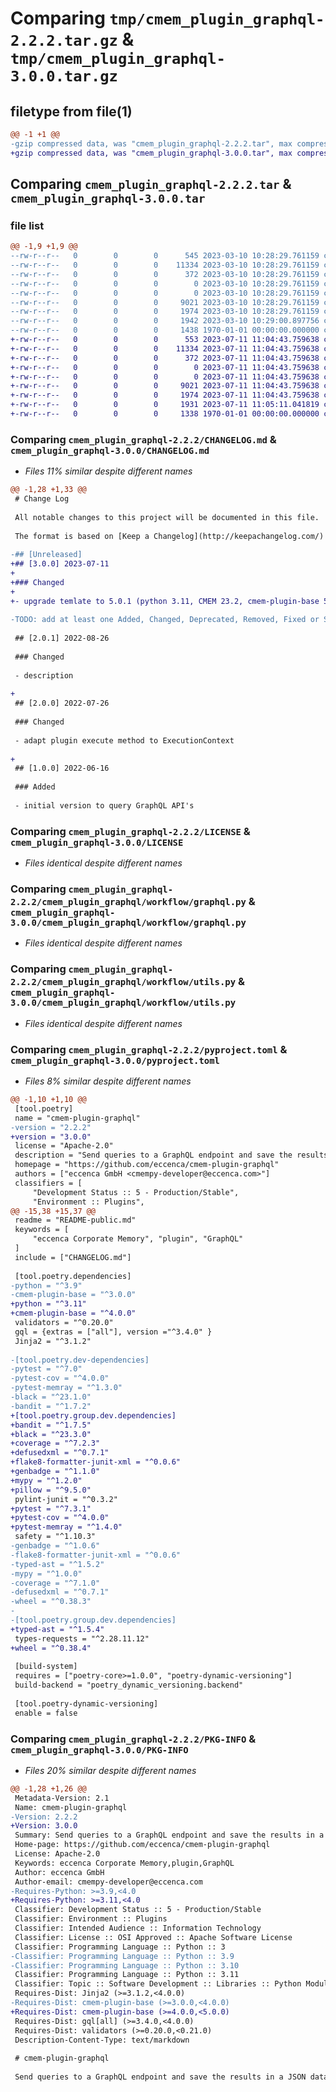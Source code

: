 # Comparing `tmp/cmem_plugin_graphql-2.2.2.tar.gz` & `tmp/cmem_plugin_graphql-3.0.0.tar.gz`

## filetype from file(1)

```diff
@@ -1 +1 @@
-gzip compressed data, was "cmem_plugin_graphql-2.2.2.tar", max compression
+gzip compressed data, was "cmem_plugin_graphql-3.0.0.tar", max compression
```

## Comparing `cmem_plugin_graphql-2.2.2.tar` & `cmem_plugin_graphql-3.0.0.tar`

### file list

```diff
@@ -1,9 +1,9 @@
--rw-r--r--   0        0        0      545 2023-03-10 10:28:29.761159 cmem_plugin_graphql-2.2.2/CHANGELOG.md
--rw-r--r--   0        0        0    11334 2023-03-10 10:28:29.761159 cmem_plugin_graphql-2.2.2/LICENSE
--rw-r--r--   0        0        0      372 2023-03-10 10:28:29.761159 cmem_plugin_graphql-2.2.2/README-public.md
--rw-r--r--   0        0        0        0 2023-03-10 10:28:29.761159 cmem_plugin_graphql-2.2.2/cmem_plugin_graphql/__init__.py
--rw-r--r--   0        0        0        0 2023-03-10 10:28:29.761159 cmem_plugin_graphql-2.2.2/cmem_plugin_graphql/workflow/__init__.py
--rw-r--r--   0        0        0     9021 2023-03-10 10:28:29.761159 cmem_plugin_graphql-2.2.2/cmem_plugin_graphql/workflow/graphql.py
--rw-r--r--   0        0        0     1974 2023-03-10 10:28:29.761159 cmem_plugin_graphql-2.2.2/cmem_plugin_graphql/workflow/utils.py
--rw-r--r--   0        0        0     1942 2023-03-10 10:29:00.897756 cmem_plugin_graphql-2.2.2/pyproject.toml
--rw-r--r--   0        0        0     1438 1970-01-01 00:00:00.000000 cmem_plugin_graphql-2.2.2/PKG-INFO
+-rw-r--r--   0        0        0      553 2023-07-11 11:04:43.759638 cmem_plugin_graphql-3.0.0/CHANGELOG.md
+-rw-r--r--   0        0        0    11334 2023-07-11 11:04:43.759638 cmem_plugin_graphql-3.0.0/LICENSE
+-rw-r--r--   0        0        0      372 2023-07-11 11:04:43.759638 cmem_plugin_graphql-3.0.0/README-public.md
+-rw-r--r--   0        0        0        0 2023-07-11 11:04:43.759638 cmem_plugin_graphql-3.0.0/cmem_plugin_graphql/__init__.py
+-rw-r--r--   0        0        0        0 2023-07-11 11:04:43.759638 cmem_plugin_graphql-3.0.0/cmem_plugin_graphql/workflow/__init__.py
+-rw-r--r--   0        0        0     9021 2023-07-11 11:04:43.759638 cmem_plugin_graphql-3.0.0/cmem_plugin_graphql/workflow/graphql.py
+-rw-r--r--   0        0        0     1974 2023-07-11 11:04:43.759638 cmem_plugin_graphql-3.0.0/cmem_plugin_graphql/workflow/utils.py
+-rw-r--r--   0        0        0     1931 2023-07-11 11:05:11.041819 cmem_plugin_graphql-3.0.0/pyproject.toml
+-rw-r--r--   0        0        0     1338 1970-01-01 00:00:00.000000 cmem_plugin_graphql-3.0.0/PKG-INFO
```

### Comparing `cmem_plugin_graphql-2.2.2/CHANGELOG.md` & `cmem_plugin_graphql-3.0.0/CHANGELOG.md`

 * *Files 11% similar despite different names*

```diff
@@ -1,28 +1,33 @@
 # Change Log
 
 All notable changes to this project will be documented in this file.
 
 The format is based on [Keep a Changelog](http://keepachangelog.com/) and this project adheres to [Semantic Versioning](https://semver.org/)
 
-## [Unreleased]
+## [3.0.0] 2023-07-11
+
+### Changed
+
+- upgrade temlate to 5.0.1 (python 3.11, CMEM 23.2, cmem-plugin-base 5)
 
-TODO: add at least one Added, Changed, Deprecated, Removed, Fixed or Security section
 
 ## [2.0.1] 2022-08-26
 
 ### Changed
 
 - description
 
+
 ## [2.0.0] 2022-07-26
 
 ### Changed
 
 - adapt plugin execute method to ExecutionContext 
 
+
 ## [1.0.0] 2022-06-16
 
 ### Added
 
 - initial version to query GraphQL API's
```

### Comparing `cmem_plugin_graphql-2.2.2/LICENSE` & `cmem_plugin_graphql-3.0.0/LICENSE`

 * *Files identical despite different names*

### Comparing `cmem_plugin_graphql-2.2.2/cmem_plugin_graphql/workflow/graphql.py` & `cmem_plugin_graphql-3.0.0/cmem_plugin_graphql/workflow/graphql.py`

 * *Files identical despite different names*

### Comparing `cmem_plugin_graphql-2.2.2/cmem_plugin_graphql/workflow/utils.py` & `cmem_plugin_graphql-3.0.0/cmem_plugin_graphql/workflow/utils.py`

 * *Files identical despite different names*

### Comparing `cmem_plugin_graphql-2.2.2/pyproject.toml` & `cmem_plugin_graphql-3.0.0/pyproject.toml`

 * *Files 8% similar despite different names*

```diff
@@ -1,10 +1,10 @@
 [tool.poetry]
 name = "cmem-plugin-graphql"
-version = "2.2.2"
+version = "3.0.0"
 license = "Apache-2.0"
 description = "Send queries to a GraphQL endpoint and save the results in a JSON dataset."
 homepage = "https://github.com/eccenca/cmem-plugin-graphql"
 authors = ["eccenca GmbH <cmempy-developer@eccenca.com>"]
 classifiers = [
     "Development Status :: 5 - Production/Stable",
     "Environment :: Plugins",
@@ -15,38 +15,37 @@
 readme = "README-public.md"
 keywords = [
     "eccenca Corporate Memory", "plugin", "GraphQL"
 ]
 include = ["CHANGELOG.md"]
 
 [tool.poetry.dependencies]
-python = "^3.9"
-cmem-plugin-base = "^3.0.0"
+python = "^3.11"
+cmem-plugin-base = "^4.0.0"
 validators = "^0.20.0"
 gql = {extras = ["all"], version ="^3.4.0" }
 Jinja2 = "^3.1.2"
 
-[tool.poetry.dev-dependencies]
-pytest = "^7.0"
-pytest-cov = "^4.0.0"
-pytest-memray = "^1.3.0"
-black = "^23.1.0"
-bandit = "^1.7.2"
+[tool.poetry.group.dev.dependencies]
+bandit = "^1.7.5"
+black = "^23.3.0"
+coverage = "^7.2.3"
+defusedxml = "^0.7.1"
+flake8-formatter-junit-xml = "^0.0.6"
+genbadge = "^1.1.0"
+mypy = "^1.2.0"
+pillow = "^9.5.0"
 pylint-junit = "^0.3.2"
+pytest = "^7.3.1"
+pytest-cov = "^4.0.0"
+pytest-memray = "^1.4.0"
 safety = "^1.10.3"
-genbadge = "^1.0.6"
-flake8-formatter-junit-xml = "^0.0.6"
-typed-ast = "^1.5.2"
-mypy = "^1.0.0"
-coverage = "^7.1.0"
-defusedxml = "^0.7.1"
-wheel = "^0.38.3"
-
-[tool.poetry.group.dev.dependencies]
+typed-ast = "^1.5.4"
 types-requests = "^2.28.11.12"
+wheel = "^0.38.4"
 
 [build-system]
 requires = ["poetry-core>=1.0.0", "poetry-dynamic-versioning"]
 build-backend = "poetry_dynamic_versioning.backend"
 
 [tool.poetry-dynamic-versioning]
 enable = false
```

### Comparing `cmem_plugin_graphql-2.2.2/PKG-INFO` & `cmem_plugin_graphql-3.0.0/PKG-INFO`

 * *Files 20% similar despite different names*

```diff
@@ -1,28 +1,26 @@
 Metadata-Version: 2.1
 Name: cmem-plugin-graphql
-Version: 2.2.2
+Version: 3.0.0
 Summary: Send queries to a GraphQL endpoint and save the results in a JSON dataset.
 Home-page: https://github.com/eccenca/cmem-plugin-graphql
 License: Apache-2.0
 Keywords: eccenca Corporate Memory,plugin,GraphQL
 Author: eccenca GmbH
 Author-email: cmempy-developer@eccenca.com
-Requires-Python: >=3.9,<4.0
+Requires-Python: >=3.11,<4.0
 Classifier: Development Status :: 5 - Production/Stable
 Classifier: Environment :: Plugins
 Classifier: Intended Audience :: Information Technology
 Classifier: License :: OSI Approved :: Apache Software License
 Classifier: Programming Language :: Python :: 3
-Classifier: Programming Language :: Python :: 3.9
-Classifier: Programming Language :: Python :: 3.10
 Classifier: Programming Language :: Python :: 3.11
 Classifier: Topic :: Software Development :: Libraries :: Python Modules
 Requires-Dist: Jinja2 (>=3.1.2,<4.0.0)
-Requires-Dist: cmem-plugin-base (>=3.0.0,<4.0.0)
+Requires-Dist: cmem-plugin-base (>=4.0.0,<5.0.0)
 Requires-Dist: gql[all] (>=3.4.0,<4.0.0)
 Requires-Dist: validators (>=0.20.0,<0.21.0)
 Description-Content-Type: text/markdown
 
 # cmem-plugin-graphql
 
 Send queries to a GraphQL endpoint and save the results in a JSON dataset.
```

